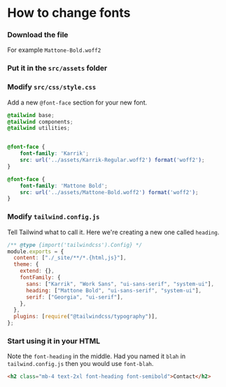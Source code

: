 # How to change fonts

### Download the file
For example `Mattone-Bold.woff2`

### Put it in the `src/assets` folder

### Modify `src/css/style.css`
Add a new `@font-face` section for your new font.

```css
@tailwind base;
@tailwind components;
@tailwind utilities;


@font-face {
    font-family: 'Karrik';
    src: url('../assets/Karrik-Regular.woff2') format('woff2');
}

@font-face {
    font-family: 'Mattone Bold';
    src: url('../assets/Mattone-Bold.woff2') format('woff2');
}
```

### Modify `tailwind.config.js`
Tell Tailwind what to call it. Here we're creating a new one called `heading`.

```js
/** @type {import('tailwindcss').Config} */
module.exports = {
  content: ["./_site/**/*.{html,js}"],
  theme: {
    extend: {},
    fontFamily: {
      sans: ["Karrik", "Work Sans", "ui-sans-serif", "system-ui"],
      heading: ["Mattone Bold", "ui-sans-serif", "system-ui"],
      serif: ["Georgia", "ui-serif"],
    },
  },
  plugins: [require("@tailwindcss/typography")],
};
```

### Start using it in your HTML
Note the `font-heading` in the middle. Had you named it `blah` in `tailwind.config.js` then you would use `font-blah`.
```html
<h2 class="mb-4 text-2xl font-heading font-semibold">Contact</h2>
```
